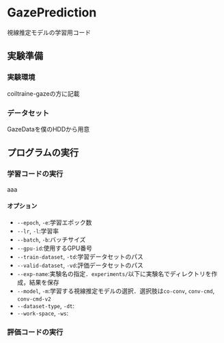 # GazePrediction
視線推定モデルの学習用コード

## 実験準備
### 実験環境
coiltraine-gazeの方に記載

### データセット
GazeDataを僕のHDDから用意

## プログラムの実行
### 学習コードの実行
aaa
#### オプション
- `--epoch`, `-e`:学習エポック数
- `--lr`, `-l`:学習率
- `--batch`, `-b`:バッチサイズ
- `--gpu-id`:使用するGPU番号
- `--train-dataset`, `-td`:学習データセットのパス
- `--valid-dataset`, `-vd`:評価データセットのパス
- `--exp-name`:実験名の指定．`experiments/`以下に実験名でディレクトリを作成，結果を保存
- `--model`, `-m`:学習する視線推定モデルの選択．選択肢は`co-conv`, `conv-cmd`, `conv-cmd-v2`
- `--dataset-type`, `-dt`:
- `--work-space`, `-ws`:

### 評価コードの実行
